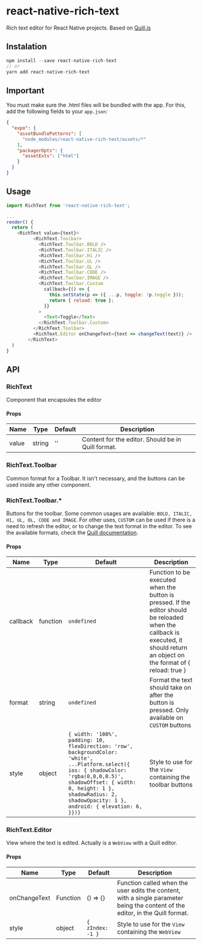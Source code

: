 # react-native-rich-text

Rich text editor for React Native projects. Based on [Quill.js](https://quilljs.com/)

## Instalation

```js
npm install --save react-native-rich-text
// or
yarn add react-native-rich-text
```

## Important
You must make sure the .html files will be bundled with the app. For this, add the following fields to your `app.json`:
```json
{
  "expo": {
    "assetBundlePatterns": [
      "node_modules/react-native-rich-text/assets/*"
    ],
    "packagerOpts": {
      "assetExts": ["html"]
    }
  }
}
```

## Usage

```js
import RichText from 'react-native-rich-text';

...
render() {
  return (
    <RichText value={text}>
          <RichText.Toolbar>
            <RichText.Toolbar.BOLD />
            <RichText.Toolbar.ITALIC />
            <RichText.Toolbar.H1 />
            <RichText.Toolbar.UL />
            <RichText.Toolbar.OL />
            <RichText.Toolbar.CODE />
            <RichText.Toolbar.IMAGE />
            <RichText.Toolbar.Custom
              callback={() => {
                this.setState(p => ({ ...p, toggle: !p.toggle }));
                return { reload: true };
              }}
            >
              <Text>Toggle</Text>
            </RichText.Toolbar.Custom>
          </RichText.Toolbar>
          <RichText.Editor onChangeText={text => changeText(text)} />
        </RichText>
  )
}
```

## API

### RichText

Component that encapsules the editor

#### Props

| Name  | Type   | Default | Description                                        |
| ----- | ------ | ------- | -------------------------------------------------- |
| value | string | ''      | Content for the editor. Should be in Quill format. |

### RichText.Toolbar

Common format for a Toolbar. It isn't necessary, and the buttons can be used inside any other component.

### RichText.Toolbar.\*

Buttons for the toolbar. Some common usages are available: `BOLD, ITALIC, H1, UL, OL, CODE and IMAGE`. For other uses, `CUSTOM` can be used if there is a need to refresh the editor, or to change the text format in the editor. To see the available formats, check the [Quill documentation](https://quilljs.com/docs/api/).

#### Props

| Name     | Type     | Default   | Description                                                                                                                                                                      |
| -------- | -------- | --------- | -------------------------------------------------------------------------------------------------------------------------------------------------------------------------------- |
| callback | function | `undefined` | Function to be executed when the button is pressed. If the editor should be reloaded when the callback is executed, it should return an object on the format of { reload: true } |
| format   | string   | `undefined` | Format the text should take on after the button is pressed. Only available on `CUSTOM` buttons                                                                                   |
| style | object | `{ width: '100%', padding: 10, flexDirection: 'row', backgroundColor: 'white', ...Platform.select({ ios: { shadowColor: 'rgba(0,0,0,0.5)', shadowOffset: { width: 0, height: 1 }, shadowRadius: 2, shadowOpacity: 1 }, android: { elevation: 6, }})}` | Style to use for the `View` containing the toolbar buttons |

### RichText.Editor

View where the text is edited. Actually is a `WebView` with a Quill editor.

#### Props

| Name         | Type     | Default  | Description                                                                                                                    |
| ------------ | -------- | -------- | ------------------------------------------------------------------------------------------------------------------------------ |
| onChangeText | Function | () => {} | Function called when the user edits the content, with a single parameter being the content of the editor, in the Quill format. |
| style | object | `{ zIndex: -1 }` | Style to use for the `View` containing the `WebView` |
